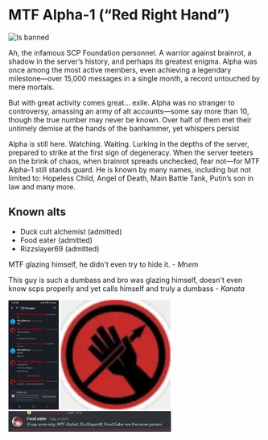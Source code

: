 # MTF Alpha-1 (“Red Right Hand”)

![Is banned](https://badgen.net/static/status/banned/red?icon=discord)

Ah, the infamous SCP Foundation personnel. A warrior against brainrot, a shadow
in the server’s history, and perhaps its greatest enigma. Alpha was once among
the most active members, even achieving a legendary milestone—over 15,000 messages
in a single month, a record untouched by mere mortals.

But with great activity comes great… exile. Alpha was no stranger to controversy,
amassing an army of alt accounts—some say more than 10, though the true number may
never be known. Over half of them met their untimely demise at the hands of the
banhammer, yet whispers persist

Alpha is still here. Watching. Waiting. Lurking in the depths of the server,
prepared to strike at the first sign of degeneracy. When the server teeters on
the brink of chaos, when brainrot spreads unchecked, fear not—for MTF Alpha-1
still stands guard. He is known by many names, including but not limited to:
Hopeless Child, Angel of Death, Main Battle Tank, Putin’s son in law and many
more.

## Known alts

- Duck cult alchemist (admitted)
- Food eater (admitted)
- Rizzslayer69 (admitted)

MTF glazing himself, he didn't even try to hide it. - *Mnem*

This guy is such a dumbass and bro was glazing himself, doesn't even know scps properly and yet calls himself and
truly a dumbass - *Kanata*

<img src="../../../assets/images/mtf-alt1.png"
    width="100px" 
    title="MTF admitting that he's duck cult alchemist" alt= "MTF admitting that he's duck cult alchemist"
/>
<span>
    <img src="../../../assets/pfp/mtf.png" 
        width="218px"
        alt = "pfp"
    /> <br/>
    <img src="../../../assets/images/mtf-alt2.png" 
         width="323px"
         title="MTF admitting that he's rizzslayer69 and Food Eater"
         alt="MTF admitting that he's rizzslayer69 and Food Eater"
    />
</span>